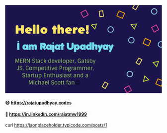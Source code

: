 <!--
**rajatmw1999/rajatmw1999** is a ✨ _special_ ✨ repository because its `README.md` (this file) appears on your GitHub profile.

Here are some ideas to get you started:

- 🔭 I’m currently working on ...
- 🌱 I’m currently learning ...
- 👯 I’m looking to collaborate on ...
- 🤔 I’m looking for help with ...
- 💬 Ask me about ...
- 📫 How to reach me: ...
- 😄 Pronouns: ...
- ⚡ Fun fact: ...
-->

<img src="https://raw.githubusercontent.com/rajatmw1999/rajatmw1999/master/welcome.jpg" />

#### 😄 https://rajatupadhyay.codes
#### 💬 https://in.linkedin.com/rajatmw1999

curl https://jsonplaceholder.typicode.com/posts/1
